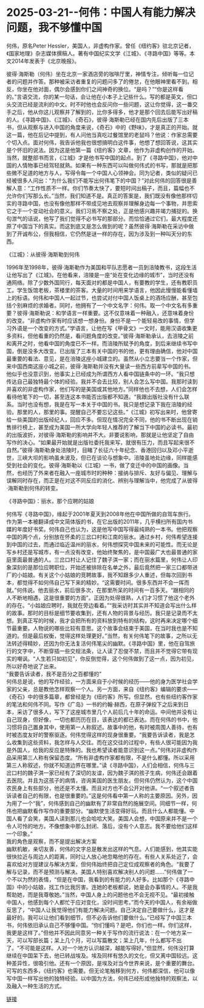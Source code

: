 # 2025-03-21--何伟：中国人有能力解决问题，我不够懂中国
何伟，原名Peter Hessler，美国人，非虚构作家。曾任《纽约客》驻北京记者，《国家地理》杂志媒体撰稿人。著有中国纪实文学《江城》、《寻路中国》等等。本文2014年发表于《北京晚报》。

彼得·海斯勒（何伟）坐在北京一家酒店旁的咖啡厅里，神情专注，倾听每一位记者的问题并作答。那种被采访者重复的问题问多了的倦怠，在他眼神里看不到。相反，你坐在他对面，偶尔会感到你们之间神奇的换位。“是吗？”“你是这样看的。”言语交流，你的某一句话，会让他在小本子上记些什么。写的都是英文，但口头交流已经是流利的中文。时不时他也会反问你一些问题，这让你觉得，这一番交手之后，他从你这儿观察并了解到的，比你多得多，他才是那个回去后能写出好稿的人。《寻路中国》、《江城》、《奇石》，彼得·海斯勒已经在国内先后出版了三本书，但从观察与进入中国的角度来说，《奇石》中的《野味》，才是真正的开始。就这一篇，他在后记中提到，有人问他当真吃过餐馆里的老鼠吗？他说：作家总需要个切入点。面对何伟，我告诉他我也很想搞明白这件事，他想了想回答说，这其实是个怀旧的说法。因为这是他第一篇《纽约客》文章，他作为非虚构创作的开始。当然，就整部书而言，《江城》才是他书写中国的起点。到了《寻路中国》，他对中国的人情物事已经驾轻就熟。如果有一种东西可以叫做何伟式的书写，那就是把那些微不足道的地方与人，写得令每一个中国人心领神会。同为记者，类似的疑问已经被很多人问出：“为什么我们不能写出何伟笔下的中国？”对此何伟的回答很是善解人意：“工作性质不一样。你们节奏太快了，要短时间出稿子，而且，篇幅也不允许你们写那么长。”当然，我们知道不是。真正的答案是，我们既没有像他那样切实的寻路中国，也没有像他那样不带成见地去观察并理解身边每一个事物，并思索它之于一个变动社会的意义。我们习焉不察之处，正是他感兴趣并竭力捕捉的。换句泄气的话说，他写了我们觉得不必书写的那部分。而恰恰通过它们，最大程度还原了中国当下的真实。而这到底又是怎么做到的呢？虽然彼得·海斯勒在采访中做到了开诚布公，但我相信，它仍然是谜一样的存在，因为涉及到一种叫天分的东西。

《江城》：从彼得·海斯勒到何伟

1996年至1998年，彼得·海斯勒作为美国和平队志愿者一员到涪陵教书，这段生活让他写出了《江城》。在他看来，涪陵是一座“处在变化边缘的城市”，当时还没有通网络。除了少数外国同行，每天面对的都是中国人，有要教的学生，还有教职员工。学生饭馆老板，茶楼里的茶客。大量的时间用来学语言，他因此慢慢能看懂墙上的标语。何伟和中国人一起过节，也尝试对付中国人饭桌上的酒场应酬，甚至包括个别麻烦的求婚者。同时，他拥有了一个中文名字：何伟。取一个中文名有多重要？彼得·海斯勒说：和学语言一样重要。这不仅意味着一种融入，还意味着身份的改变。“非虚构作家有时应该想一想身份。身份不是一个能轻易改的事情，但学习外语是一个改变的方式。”学语言，让他在写《甲骨文》一文时，能用汉语收集更多资料，但他看重的仍然是，看问题角度的改变。”彼得·海斯勒承认，去涪陵之前和离开之时，他看中国的角度已不一样。而涪陵所赋予的角度，到后来继续书写中国，倒是没多大改变。已出版了三本有关中国的书的他，更有理由确信，他对中国最重要的看法、意见，是在涪陵这座小城建立的。虽然从小立志要当一个作家，但来中国西南这座小城之前，彼得·海斯勒并没有大量读一些西方前辈写中国的书。他似乎也没意识到，他事实上已经成为所谓西方人看中国链条中的一环。“我只想传达自己最独特最个体的经验。我并不会去比较，别人会怎么写中国。我那时读到并喜欢的非虚构作家，他们写的是美国或其他地方。”同样他也不去想，人们会怎样看待他笔下的一切，甚至连这本书能否出版都不知道。“我跟出版社没有什么联系。当时也没有想，我是在写一本关于中国的书。我只是想记录下我在涪陵的经验。那里的人，那里的事。提醒自己不要忘记这些。”《江城》初写出来时，他曾寄给一些美国的出版经纪人，回应不多。但现在情况完全不同，他的书不断出现在销售排行榜上，甚至成为美国一所大学向年轻人推荐的了解当下中国的必读书。最初的出版波折，对彼得·海斯勒的影响并不大。非要说影响，那就是让他坚定了自由写作的决心。“如果最开始就是出版社委托我来写，就很有压力，而且写起来很不自然。”彼得·海斯勒身处涪陵时，目睹了长征六十年纪念、香港回归以及邓小平逝世，三峡大坝的影响虽未波及，但已在谈论与想象中。涪陵虽地处边缘，同样能感受到社会的变化。彼得·海斯勒以《江城》一书，做了变迁中的中国的画像。当然，也经历了外来者在融入一座城市时的种种：接纳与排斥、友好与偏见、理解与误解同时存在，而正是在对这不同反应的消化、辨别与理解当中，他完成了从彼得·海斯勒到何伟的转变。

《寻路中国》：丽水，那个应聘的姑娘

何伟写《寻路中国》，缘起于2001年夏天到2008年他在中国所做的自驾车旅行。作为第一本被翻译成中文简体版的书，在它出版的2011年，几乎横扫所有国内书媒的年度好书奖。何伟自己也认为，这是他写中国写得最纯熟的一本书。他把观察中国的两个点，分别放在怀柔的三岔口村和江南的丽水。通过乡村，何伟希望连接到中国的过去，而通过临近温州的丽水，何伟想探究中国未来的可能性。而无论是写乡村还是写城市，有一点没有改变，他始终聚焦的，是中国最广大也最普通的家庭里面最普通的人。三岔口村让人记住了魏子淇一家；而在丽水篇里，何伟让人印象深刻的是那位应聘职位，开始还被排除在名单之外，最后竟然把一家三口都带进厂的小姑娘。有关这个小姑娘的竞聘故事，我不知跟多少人重述，但每次回到书本，都觉得不如何伟自己写下来的精妙。“这需要时间。很多东西并不会一挥而就。”何伟说。他去丽水，前后很多次，在那里所呆的时间有一百多天。“跟相同的人不断地相遇，这是很重要的方面”。正因为处得很熟，人们才习惯了他这个老外的存在。“小姑娘应聘时，我就在旁边看着。”“我采访时其实并不知道会写出什么样的故事。那时的目标是细节要收集到，还有人物的背景与经历。我只是记录而不太想。到真正写的时候，我才会把所有的资料放到特有的结构，这时再来决定哪个细节最重要。人物说的哪些比较有意思。这个故事会结束于美国，在当时我也是不知道的。但是最后权衡，觉得这样处理更好。”当然，有关何伟笔下的故事，之所以无法转述得精妙，还因为你无法复活何伟笔尖的幽默。《寻路中国》里，他在自驾旅行的文字中，不断穿插一些交规法条，让人读了忍俊不禁，而且并不觉得它带有现实的嘲讽。“人生若只如初见”，你反倒觉得，这个何伟做到了这一点，因为初见，所以好奇地说了出来。  
“我要告诉读者，我不是百分之百都懂的”  
何伟总是说，他的写作经验，一方面来自于小时候的经历——他的身为医学社会学家的父亲，总是教他怎样观察一个人。另一方面，来自《纽约客》编辑的要求——《奇石》中的很多篇章，都曾经是为《纽约客》所写。但显然，也有些纽约客作家的笔法和何伟不同。写作《广岛》一书的约翰·赫西，在原子弹投下之后来到日本，采访了很多人，写下了这座城市里几个人前后几十年的命运。中间他并没有让自己现身，但好像，一切也都历历在目，该表达的都已表达。而在何伟的书中，他习惯将自己置身其中，使用第一人称叙述。故事中的他，有时被周围人善待，也有时被态度友好的警察驱逐。何伟觉得这样的现身很重要。“我要告诉读者，我是怎么收集到这些资料，我怎样与人交往。而在这交往的过程中，有些人很可能因为我是外国人，给我的反应是特殊的。我也希望读者能意识到这一点。”何伟对非虚构作品采用第三人称有保留态度。“所有非虚构作家都有限，不是什么都懂。所以采用第三人称叙述，你就不知道边界在哪里。”读《寻路中国》，人们会相信，何伟与三岔口村的魏子淇一家已经有了深切的友谊，因为魏子淇的孩子生病，何伟还会跟着去医院。并且为这孩子的病情，咨询美国的医生朋友。但何伟仍然认为，这个中国农民身上有些部分，他还是不太懂。而且对方也不会公开对他讲。“一个叙述者告诉读者自己的有限，也是很重要的。”这是何伟看中第一人称的主要原因。另外，因为用了一个“我”，何伟感到自己的幽默有了非常自然的施展空间。同细节一样，何伟也把幽默看作写作的重要部分。“幽默使生活变得好玩。而且什么人都能懂。中国人看了会笑，美国人读到那儿也会哈哈大笑。美国人会想，中国原来并不是一个令人可怜的地方。不像想象中那么封闭、落后，没有个人意志。我不要给他们这样一个印象。”  
我的角色是观察，而不是提出解决方案  
幽默机敏，亲切友善，何伟的文字总是散发出这样的气息。人们能感到，他其实能很快拉近与周边人的距离，同时让人放心地忽略他的存在。有些人关系处近了，会喜欢给对方提建议与解决方案，但何伟始终把自己定位成观察者的角色。“我要了解与记录，而不是预测与解决。美国人特别喜欢解决别人的问题……”何伟做了一个不以为然的表情，“但是在中国，我看到的有能力的人好多。比如那个《寻路中国》中的小姑娘，找工作比我厉害。连她的老板都说，她是会办事情的人。不是我帮助她，而是我尊敬她。”当然，中国人身上的问题他也不会无视不见。“最初接触中国人，他感到每个人都忙于应对变化，没时间思考。”而今天的中国人，有余裕做反思了，“中国人让我觉得他们有能力解决问题。自己决定自己要做什么，这才是最好的。我可以让他们看到细节，但不必告诉他们要做什么。”已经写了中国三本书，何伟依旧承认自己不够懂中国。“你们懂吗？是吧，你们也一样。你们这样，我更是这样了。”但他并不因此同意另一种关于写作的流行说法：在一个地方呆一天，可以写部长篇；呆上几个月，可以写篇散文；呆上几年，什么都写不出了。“不可能是这样。人对一个地方认识越深，越能写得好。”但显然，何伟没打算继续在中国呆下去，他已转战埃及。埃及同样有悠久的文化，但又离中国较远。这种差异性，很吸引他。还有一个原因，是埃及对当今世界来说，是个重要的舞台。可写的东西多，《纽约客》也需要。但无论笔触移到何方，何伟都深信，他可以像写中国一样写出他的独特经验。以中国为方法，何伟已经形成他独特的观察法，以及融入一种生活的方式。

[链接](https://mp.weixin.qq.com/s/bJwjOtV1-f3YepGP2916ag)